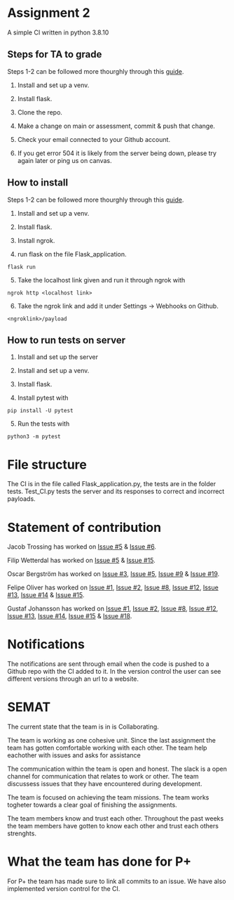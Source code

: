 # Assignment 2

A simple CI written in python 3.8.10

## Steps for TA to grade

Steps 1-2 can be followed more thourghly through this [guide](https://phoenixnap.com/kb/install-flask).

1. Install and set up a venv.

2. Install flask.

3. Clone the repo.

4. Make a change on main or assessment, commit & push that change.

5. Check your email connected to your Github account.

6. If you get error 504 it is likely from the server being down, please try again later or ping us on canvas.


## How to install

Steps 1-2 can be followed more thourghly through this [guide](https://phoenixnap.com/kb/install-flask).

1. Install and set up a venv.

2. Install flask.

3. Install ngrok. 

4. run flask on the file Flask_application.

```
flask run
```

5. Take the localhost link given and run it through ngrok with 

```
ngrok http <localhost link>
```

6. Take the ngrok link and add it under Settings -> Webhooks on Github. 
```
<ngroklink>/payload
```

## How to run tests on server

1. Install and set up the server

2. Install and set up a venv.

3. Install flask.

4. Install pytest with

```
pip install -U pytest
```

5. Run the tests with
```
python3 -m pytest
```

# File structure

The CI is in the file called Flask_application.py, the tests are in the folder tests. Test_CI.py tests the server and its responses to correct and incorrect payloads.

# Statement of contribution

Jacob Trossing has worked on [Issue #5](https://github.com/OscarLBergstrom/Assign-2/issues/5) & [Issue #6](https://github.com/OscarLBergstrom/Assign-2/issues/6).

Filip Wetterdal has worked on [Issue #5](https://github.com/OscarLBergstrom/Assign-2/issues/5) & [Issue #15](https://github.com/OscarLBergstrom/Assign-2/issues/15).

Oscar Bergström has worked on [Issue #3](https://github.com/OscarLBergstrom/Assign-2/issues/3), [Issue #5](https://github.com/OscarLBergstrom/Assign-2/issues/5), [Issue #9](https://github.com/OscarLBergstrom/Assign-2/issues/9) & [Issue #19](https://github.com/OscarLBergstrom/Assign-2/issues/19).

Felipe Oliver has worked on [Issue #1](https://github.com/OscarLBergstrom/Assign-2/issues/1), [Issue #2](https://github.com/OscarLBergstrom/Assign-2/issues/2), [Issue #8](https://github.com/OscarLBergstrom/Assign-2/issues/8), [Issue #12](https://github.com/OscarLBergstrom/Assign-2/issues/12), [Issue #13](https://github.com/OscarLBergstrom/Assign-2/issues/13), [Issue #14](https://github.com/OscarLBergstrom/Assign-2/issues/14) & [Issue #15](https://github.com/OscarLBergstrom/Assign-2/issues/15).

Gustaf Johansson has worked on [Issue #1](https://github.com/OscarLBergstrom/Assign-2/issues/1), [Issue #2](https://github.com/OscarLBergstrom/Assign-2/issues/2), [Issue #8](https://github.com/OscarLBergstrom/Assign-2/issues/8), [Issue #12](https://github.com/OscarLBergstrom/Assign-2/issues/12), [Issue #13](https://github.com/OscarLBergstrom/Assign-2/issues/13), [Issue #14](https://github.com/OscarLBergstrom/Assign-2/issues/14), [Issue #15](https://github.com/OscarLBergstrom/Assign-2/issues/15) & [Issue #18](https://github.com/OscarLBergstrom/Assign-2/issues/18).

# Notifications

The notifications are sent through email when the code is pushed to a Github repo with the CI added to it. In the version control the user can see different versions through an url to a website.

# SEMAT
The current state that the team is in is Collaborating.

The team is working as one cohesive unit. Since the last assignment the team has gotten comfortable working with each other. The team help eachother with issues and asks for assistance  

The communication within the team is open and honest. The slack is a open channel for communication that relates to work or other. The team discussess issues that they have encountered during development. 

The team is focused on achieving the team missions. The team works togheter towards a clear goal of finishing the assignments. 

The team members know and trust each other. Throughout the past weeks the team members have gotten to know each other and trust each others strenghts. 

# What the team has done for P+
For P+ the team has made sure to link all commits to an issue. We have also implemented version control for the CI.
